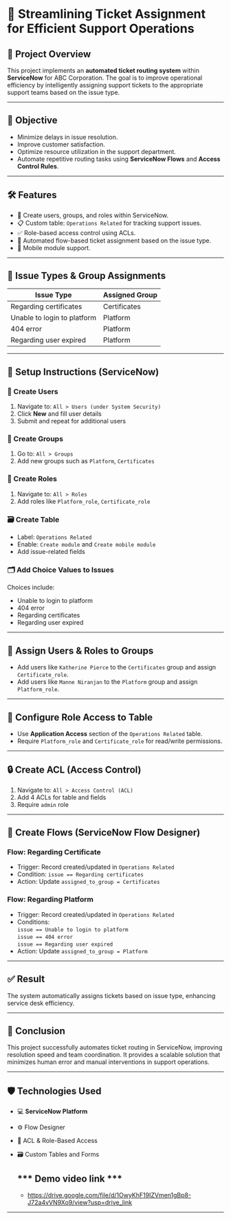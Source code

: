 # 📩 Streamlining Ticket Assignment for Efficient Support Operations

## 🧾 Project Overview

This project implements an **automated ticket routing system** within **ServiceNow** for ABC Corporation. The goal is to improve operational efficiency by intelligently assigning support tickets to the appropriate support teams based on the issue type.

---

## 🎯 Objective

- Minimize delays in issue resolution.
- Improve customer satisfaction.
- Optimize resource utilization in the support department.
- Automate repetitive routing tasks using **ServiceNow Flows** and **Access Control Rules**.

---

## 🛠️ Features

- 🔐 Create users, groups, and roles within ServiceNow.
- 📋 Custom table: `Operations Related` for tracking support issues.
- ✅ Role-based access control using ACLs.
- 🔄 Automated flow-based ticket assignment based on the issue type.
- 📱 Mobile module support.

---

## 🧩 Issue Types & Group Assignments

| Issue Type                        | Assigned Group   |
|----------------------------------|------------------|
| Regarding certificates           | Certificates     |
| Unable to login to platform      | Platform         |
| 404 error                        | Platform         |
| Regarding user expired           | Platform         |

---

## 🧪 Setup Instructions (ServiceNow)

### 👤 Create Users
1. Navigate to: `All > Users (under System Security)`
2. Click **New** and fill user details
3. Submit and repeat for additional users

### 👥 Create Groups
1. Go to: `All > Groups`
2. Add new groups such as `Platform`, `Certificates`

### 🔐 Create Roles
1. Navigate to: `All > Roles`
2. Add roles like `Platform_role`, `Certificate_role`

### 🗃️ Create Table
- Label: `Operations Related`
- Enable: `Create module` and `Create mobile module`
- Add issue-related fields

### 🗂️ Add Choice Values to Issues
Choices include:
- Unable to login to platform
- 404 error
- Regarding certificates
- Regarding user expired

---

## 👥 Assign Users & Roles to Groups

- Add users like `Katherine Pierce` to the `Certificates` group and assign `Certificate_role`.
- Add users like `Manne Niranjan` to the `Platform` group and assign `Platform_role`.

---

## 🔐 Configure Role Access to Table

- Use **Application Access** section of the `Operations Related` table.
- Require `Platform_role` and `Certificate_role` for read/write permissions.

---

## 🔒 Create ACL (Access Control)

1. Navigate to: `All > Access Control (ACL)`
2. Add 4 ACLs for table and fields
3. Require `admin` role

---

## 🔄 Create Flows (ServiceNow Flow Designer)

### Flow: Regarding Certificate
- Trigger: Record created/updated in `Operations Related`
- Condition: `issue == Regarding certificates`
- Action: Update `assigned_to_group = Certificates`

### Flow: Regarding Platform
- Trigger: Record created/updated in `Operations Related`
- Conditions:  
  `issue == Unable to login to platform`  
  `issue == 404 error`  
  `issue == Regarding user expired`
- Action: Update `assigned_to_group = Platform`

---

## ✅ Result

The system automatically assigns tickets based on issue type, enhancing service desk efficiency.

---

## 📌 Conclusion

This project successfully automates ticket routing in ServiceNow, improving resolution speed and team coordination. It provides a scalable solution that minimizes human error and manual interventions in support operations.

---

## 🛡️ Technologies Used

- 💻 **ServiceNow Platform**
- ⚙️ Flow Designer
- 🔐 ACL & Role-Based Access
- 🗃️ Custom Tables and Forms

  ## *** Demo video link ***
  - https://drive.google.com/file/d/1OwyKhF19IZVmen1gBp8-J72a4vVN9Xo9/view?usp=drive_link

---




